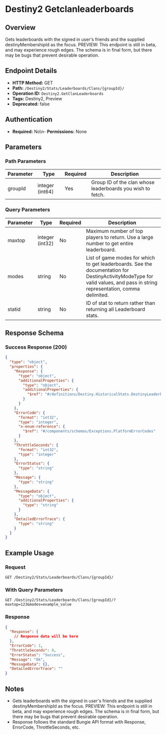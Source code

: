 # Destiny2 Getclanleaderboards

## Overview
Gets leaderboards with the signed in user's friends and the supplied destinyMembershipId as the focus. PREVIEW: This endpoint is still in beta, and may experience rough edges. The schema is in final form, but there may be bugs that prevent desirable operation.

## Endpoint Details
- **HTTP Method:** GET
- **Path:** `/Destiny2/Stats/Leaderboards/Clans/{groupId}/`
- **Operation ID:** `Destiny2.GetClanLeaderboards`
- **Tags:** Destiny2, Preview
- **Deprecated:** false

## Authentication
- **Required:** No\n- **Permissions:** None

## Parameters

### Path Parameters
| Parameter | Type | Required | Description |
|-----------|------|----------|-------------|
| groupId | integer (int64) | Yes | Group ID of the clan whose leaderboards you wish to fetch. |

### Query Parameters
| Parameter | Type | Required | Description |
|-----------|------|----------|-------------|
| maxtop | integer (int32) | No | Maximum number of top players to return. Use a large number to get entire leaderboard. |
| modes | string | No | List of game modes for which to get leaderboards. See the documentation for DestinyActivityModeType for valid values, and pass in string representation, comma delimited. |
| statid | string | No | ID of stat to return rather than returning all Leaderboard stats. |


## Response Schema

### Success Response (200)
```json
{
  "type": "object",
  "properties": {
    "Response": {
      "type": "object",
      "additionalProperties": {
        "type": "object",
        "additionalProperties": {
          "$ref": "#/definitions/Destiny.HistoricalStats.DestinyLeaderboard"
        }
      }
    },
    "ErrorCode": {
      "format": "int32",
      "type": "integer",
      "x-enum-reference": {
        "$ref": "#/components/schemas/Exceptions.PlatformErrorCodes"
      }
    },
    "ThrottleSeconds": {
      "format": "int32",
      "type": "integer"
    },
    "ErrorStatus": {
      "type": "string"
    },
    "Message": {
      "type": "string"
    },
    "MessageData": {
      "type": "object",
      "additionalProperties": {
        "type": "string"
      }
    },
    "DetailedErrorTrace": {
      "type": "string"
    }
  }
}
```


## Example Usage

### Request
```http
GET /Destiny2/Stats/Leaderboards/Clans/{groupId}/
```

### With Query Parameters
```http
GET /Destiny2/Stats/Leaderboards/Clans/{groupId}/?maxtop=123&modes=example_value
```

### Response
```json
{
  "Response": {
    // Response data will be here
  },
  "ErrorCode": 1,
  "ThrottleSeconds": 0,
  "ErrorStatus": "Success",
  "Message": "Ok",
  "MessageData": {},
  "DetailedErrorTrace": ""
}
```

## Notes
- Gets leaderboards with the signed in user's friends and the supplied destinyMembershipId as the focus. PREVIEW: This endpoint is still in beta, and may experience rough edges. The schema is in final form, but there may be bugs that prevent desirable operation.
- Response follows the standard Bungie API format with Response, ErrorCode, ThrottleSeconds, etc.
